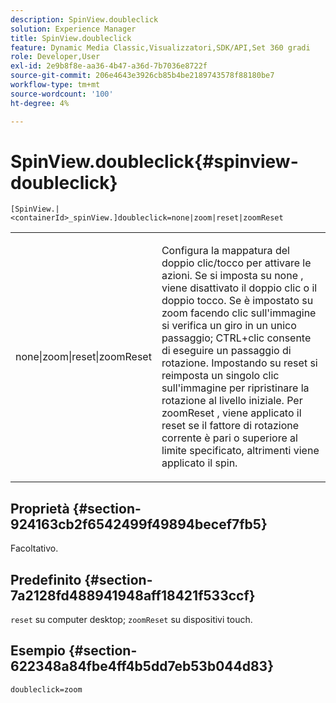 ```yaml
---
description: SpinView.doubleclick
solution: Experience Manager
title: SpinView.doubleclick
feature: Dynamic Media Classic,Visualizzatori,SDK/API,Set 360 gradi
role: Developer,User
exl-id: 2e9b8f8e-aa36-4b47-a36d-7b7036e8722f
source-git-commit: 206e4643e3926cb85b4be2189743578f88180be7
workflow-type: tm+mt
source-wordcount: '100'
ht-degree: 4%

---
```


# SpinView.doubleclick{#spinview-doubleclick}

`[SpinView.|<containerId>_spinView.]doubleclick=none|zoom|reset|zoomReset`

<table id="table_E314540D347D47699C04EB80D20C0721"> 
 <tbody> 
  <tr> 
   <td colname="col1"> <p> <span class="codeph"> none|zoom|reset|zoomReset  </span> </p> </td> 
   <td colname="col2"> <p> Configura la mappatura del doppio clic/tocco per attivare le azioni. Se si imposta su <span class="codeph"> none </span>, viene disattivato il doppio clic o il doppio tocco. Se è impostato su <span class="codeph"> zoom </span> facendo clic sull'immagine si verifica un giro in un unico passaggio; CTRL+clic consente di eseguire un passaggio di rotazione. Impostando su <span class="codeph"> reset </span> si reimposta un singolo clic sull'immagine per ripristinare la rotazione al livello iniziale. Per <span class="codeph"> zoomReset </span>, viene applicato il reset se il fattore di rotazione corrente è pari o superiore al limite specificato, altrimenti viene applicato il spin. </p> </td> 
  </tr> 
 </tbody> 
</table>

## Proprietà {#section-924163cb2f6542499f49894becef7fb5}

Facoltativo.

## Predefinito {#section-7a2128fd488941948aff18421f533ccf}

`reset` su computer desktop;  `zoomReset` su dispositivi touch.

## Esempio {#section-622348a84fbe4ff4b5dd7eb53b044d83}

`doubleclick=zoom`
